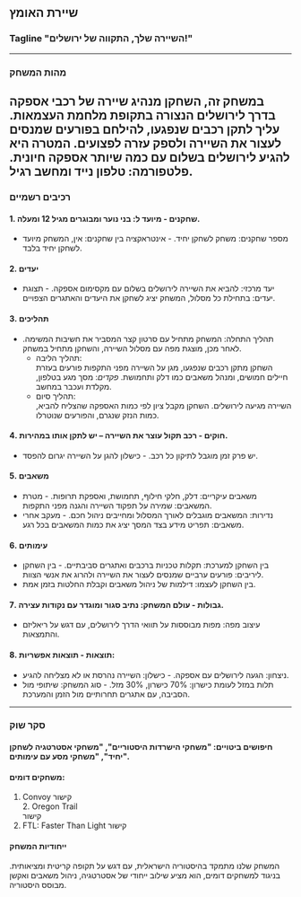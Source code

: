 ## שיירת האומץ
### Tagline  "השיירה שלך, התקווה של ירושלים!"
---
### מהות המשחק  
במשחק זה, השחקן מנהיג שיירה של רכבי אספקה בדרך לירושלים הנצורה בתקופת מלחמת העצמאות. עליך לתקן רכבים שנפגעו, להילחם בפורעים שמנסים לעצור את השיירה ולספק עזרה לפצועים. המטרה היא להגיע לירושלים בשלום עם כמה שיותר אספקה חיונית.
פלטפורמה: טלפון נייד ומחשב רגיל.
---
### רכיבים רשמיים  
#### 1. שחקנים  - מיועד ל: בני נוער ומבוגרים מגיל 12 ומעלה.  
- מספר שחקנים: משחק לשחקן יחיד.  - אינטראקציה בין שחקנים: אין, המשחק מיועד לשחקן יחיד בלבד.
#### 2. יעדים  
- יעד מרכזי: להביא את השיירה לירושלים בשלום עם מקסימום אספקה.  - תצוגת יעדים: בתחילת כל מסלול, המשחק יציג לשחקן את היעדים והאתגרים הצפויים.
#### 3. תהליכים  
- תהליך התחלה:    המשחק מתחיל עם סרטון קצר המסביר את חשיבות המשימה. לאחר מכן, מוצגת מפה עם מסלול השיירה, והשחקן מתחיל במשחק.
  - תהליך הליבה:  
  השחקן מתקן רכבים שנפגעו, מגן על השיירה מפני התקפות פורעים בעזרת חיילים חמושים, ומנהל משאבים כמו דלק ותחמושת.    *פקדים*: מסך מגע בטלפון, מקלדת ועכבר במחשב.  
  - תהליך סיום:  
  השיירה מגיעה לירושלים. השחקן מקבל ציון לפי כמות האספקה שהצליח להביא, כמות הנזק שנגרם, והפורעים שנוטרלו.
#### 4. חוקים  - רכב תקול עוצר את השיירה – יש לתקן אותו במהירות.  
- יש פרק זמן מוגבל לתיקון כל רכב.  - כישלון להגן על השיירה יגרום להפסד.
#### 5. משאבים  
- משאבים עיקריים: דלק, חלקי חילוף, תחמושת, ואספקת תרופות.  - מטרת המשאבים: שמירה על תפקוד השיירה והגנה מפני התקפות.  
- נדירות: המשאבים מוגבלים לאורך המסלול ומחייבים ניהול חכם.  - מעקב אחרי משאבים: תפריט מידע בצד המסך יציג את כמות המשאבים בכל רגע.
#### 6. עימותים  
- בין השחקן למערכת: תקלות טכניות ברכבים ואתגרים סביבתיים.  - בין השחקן ליריבים: פורעים ערביים שמנסים לעצור את השיירה ולהרוג את אנשי הצוות.  
- בין השחקן לעצמו: דילמות של ניהול משאבים וקבלת החלטות בזמן אמת.
#### 7. גבולות  - עולם המשחק: נתיב סגור ומוגדר עם נקודות עצירה.  
- עיצוב מפה: מפות מבוססות על תוואי הדרך לירושלים, עם דגש על ריאליזם והתמצאות.  
#### 8. תוצאות  - תוצאות אפשריות:  
  - ניצחון: הגעה לירושלים עם אספקה.    - כישלון: השיירה נהרסת או לא מצליחה להגיע.  
- תלות במזל לעומת כישרון: 70% כישרון, 30% מזל.  - סוג המשחק: שיתופי מול הסביבה, עם אתגרים תחרותיים מול הזמן והמערכת.
---
### סקר שוק  

#### חיפושים  ביטויים: "משחקי הישרדות היסטוריים", "משחקי אסטרטגיה לשחקן יחיד", "משחקי מסע עם עימותים".  
#### משחקים דומים:  
1. Convoy     קישור  
   2. Oregon Trail  
   קישור     
3. FTL: Faster Than Light     קישור  
#### ייחודיות המשחק  
המשחק שלנו מתמקד בהיסטוריה הישראלית, עם דגש על תקופה קריטית ומציאותית. בניגוד למשחקים דומים, הוא מציע שילוב ייחודי של אסטרטגיה, ניהול משאבים ואקשן מבוסס היסטוריה.
